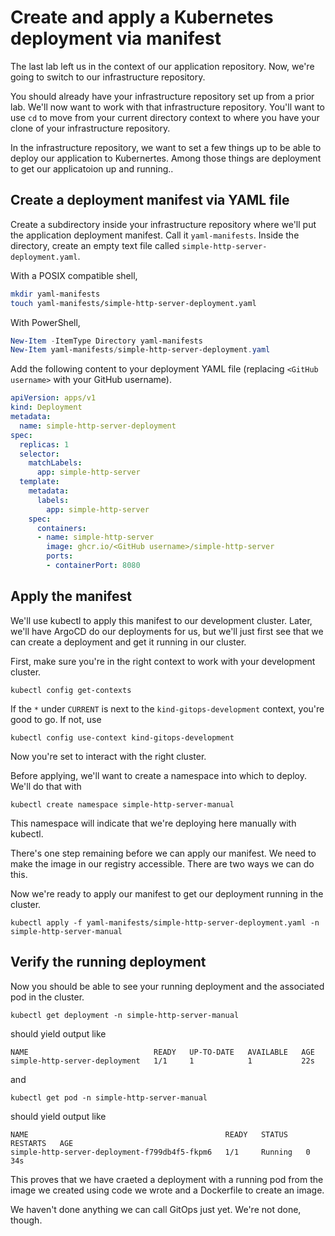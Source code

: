 # Create and apply a Kubernetes deployment via manifest

The last lab left us in the context of our application repository. Now, we're going to switch to our infrastructure repository.

You should already have your infrastructure repository set up from a prior lab. We'll now want to work with that infrastructure repository. You'll want to use `cd` to move from your current directory context to where you have your clone of your infrastructure repository.

In the infrastructure repository, we want to set a few things up to be able to deploy our application to Kubernertes. Among those things are deployment to get our applicatoion up and running..

## Create a deployment manifest via YAML file

Create a subdirectory inside your infrastructure repository where we'll put the application deployment manifest. Call it `yaml-manifests`. Inside the directory, create an empty text file called `simple-http-server-deployment.yaml`.

With a POSIX compatible shell,

``` sh
mkdir yaml-manifests
touch yaml-manifests/simple-http-server-deployment.yaml
```

With PowerShell,

``` powershell
New-Item -ItemType Directory yaml-manifests
New-Item yaml-manifests/simple-http-server-deployment.yaml
```

Add the following content to your deployment YAML file (replacing `<GitHub username>` with your GitHub username).

``` YAML
apiVersion: apps/v1
kind: Deployment
metadata:
  name: simple-http-server-deployment
spec:
  replicas: 1
  selector:
    matchLabels:
      app: simple-http-server
  template:
    metadata:
      labels:
        app: simple-http-server
    spec:
      containers:
      - name: simple-http-server
        image: ghcr.io/<GitHub username>/simple-http-server
        ports:
        - containerPort: 8080
```

## Apply the manifest

We'll use kubectl to apply this manifest to our development cluster. Later, we'll have ArgoCD do our deployments for us, but we'll just first see that we can create a deployment and get it running in our cluster.

First, make sure you're in the right context to work with your development cluster.

```
kubectl config get-contexts
```

If the `*` under `CURRENT` is next to the `kind-gitops-development` context, you're good to go. If not, use

```
kubectl config use-context kind-gitops-development
```

Now you're set to interact with the right cluster.

Before applying, we'll want to create a namespace into which to deploy. We'll do that with

```
kubectl create namespace simple-http-server-manual
```

This namespace will indicate that we're deploying here manually with kubectl.

There's one step remaining before we can apply our manifest. We need to make the image in our registry accessible. There are two ways we can do this.

<!-- TODO: instructions here for making GitHub Container Registry public or creating a secret to access registry with a personal access token -->

Now we're ready to apply our manifest to get our deployment running in the cluster.

```
kubectl apply -f yaml-manifests/simple-http-server-deployment.yaml -n simple-http-server-manual
```

## Verify the running deployment

Now you should be able to see your running deployment and the associated pod in the cluster.

```
kubectl get deployment -n simple-http-server-manual
```

should yield output like

```
NAME                            READY   UP-TO-DATE   AVAILABLE   AGE
simple-http-server-deployment   1/1     1            1           22s
```

and

```
kubectl get pod -n simple-http-server-manual
```

should yield output like

```
NAME                                            READY   STATUS    RESTARTS   AGE
simple-http-server-deployment-f799db4f5-fkpm6   1/1     Running   0          34s
```

This proves that we have craeted a deployment with a running pod from the image we created using code we wrote and a Dockerfile to create an image.

We haven't done anything we can call GitOps just yet. We're not done, though.

